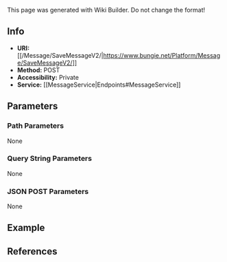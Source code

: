 <span class="wiki-builder">This page was generated with Wiki Builder. Do not change the format!</span>

## Info

* **URI:** [[/Message/SaveMessageV2/|https://www.bungie.net/Platform/Message/SaveMessageV2/]]
* **Method:** POST
* **Accessibility:** Private
* **Service:** [[MessageService|Endpoints#MessageService]]

## Parameters
### Path Parameters
None

### Query String Parameters
None

### JSON POST Parameters
None

## Example


## References
